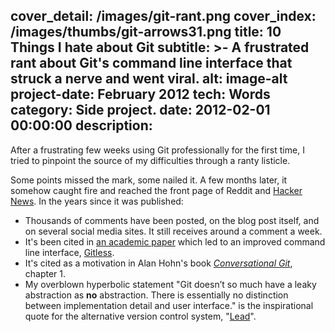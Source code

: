 cover_detail: /images/git-rant.png
cover_index: /images/thumbs/git-arrows31.png
title: 10 Things I hate about Git
subtitle: >-
  A frustrated rant about Git's command line interface that struck a nerve and
  went viral.
alt: image-alt
project-date: February 2012
tech: Words
category: Side project.
date: 2012-02-01 00:00:00
description:
---
After a frustrating few weeks using Git professionally for the first time, I tried to pinpoint the source of my difficulties through a ranty listicle. 

Some points missed the mark, some nailed it. A few months later, it somehow caught fire and reached the front page of Reddit and [Hacker News](https://news.ycombinator.com/item?id=4340047). In the years since it was published:

* Thousands of comments have been posted, on the blog post itself, and on several social media sites. It still receives around a comment a week.
* It's been cited in [an academic paper](https://dl.acm.org/citation.cfm?doid=2983990.2984018) which led to an improved command line interface, [Gitless](http://gitless.com/).
* It's cited as a motivation in Alan Hohn's book *[Conversational Git](http://blog.anvard.org/conversational-git/chapter-01.html)*, chapter 1.
* My overblown hyperbolic statement "Git doesn’t so much have a leaky abstraction as **no** abstraction. There is essentially no distinction between implementation detail and user interface." is the inspirational quote for the alternative version control system, "[Lead](https://github.com/lead-scm/pb)".